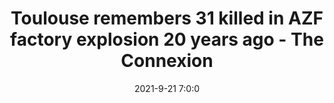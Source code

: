 ---
"title": "Toulouse remembers 31 killed in AZF factory explosion 20 years ago - The Connexion"
"date": "2021-9-21 7:0:0"
"feed_name": "GOOGLENEWSINDUSTRIAL"
"feed_website": "https://news.google.com/search?q=industrial%2Bincident&hl=en-US&gl=US&ceid=US:en"
"feed_rss": "https://news.google.com/rss/search?q=industrial%2Bincident&hl=en-US&gl=US&ceid=US:en"
"link": "https://www.connexionfrance.com/French-news/Toulouse-remembers-31-killed-in-AZF-factory-explosion-20-years-ago"
"source": "{'href': 'https://www.connexionfrance.com', 'title': 'The Connexion'}"
"file": "_posts/2021-1-1-5859bd8edc49eee00aaaef7cede3edb89a210a8f.md"
"accident": "1"
"drilling": "0"
"dead": "31"
"injured": "0"
"arrested": "0"
"where": "unknown site"
"causes": "explosion"
"place": "toulouse"
"place_uri": "http://en.wikipedia.org/wiki/Toulouse"
---